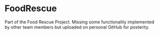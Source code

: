 # FoodRescue

Part of the Food Rescue Project. Missing some functionality implemented by other team members but uploaded on personal GitHub for posterity.
